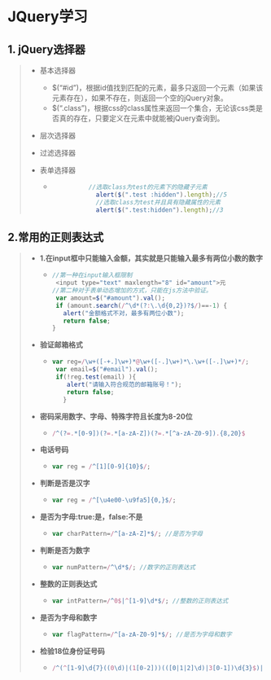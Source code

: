# JQuery学习

## 1. jQuery选择器

> * 基本选择器
>
>   * $(“#id”)，根据id值找到匹配的元素，最多只返回一个元素（如果该元素存在），如果不存在，则返回一个空的jQuery对象。
>   * $(“.class”)，根据css的class属性来返回一个集合，无论该css类是否真的存在，只要定义在元素中就能被jQuery查询到。
>
> * 层次选择器
>
> * 过滤选择器
>
> * 表单选择器
>
>   * ```javascript
>          		//选取class为test的元素下的隐藏子元素
>                 alert($(".test :hidden").length);//5
>                 //选取class为test并且具有隐藏属性的元素
>                 alert($(".test:hidden").length);//3
>     ```

## 2.常用的正则表达式

> * **1.在input框中只能输入金额，其实就是只能输入最多有两位小数的数字**
>
>   * ````javascript
>     //第一种在input输入框限制 
>      <input type="text" maxlength="8" id="amount">元 
>     //第二种对于表单动态增加的方式，只能在js方法中验证。 
>      var amount=$("#amount").val(); 
>      if (amount.search(/^\d*(?:\.\d{0,2})?$/)==-1) { 
>        alert("金额格式不对，最多有两位小数"); 
>        return false; 
>     }
>     ````
>
> * **验证邮箱格式**
>
>   * ```javascript
>     var reg=/\w+([-+.]\w+)*@\w+([-.]\w+)*\.\w+([-.]\w+)*/; 
>      var email=$("#email").val(); 
>      if(!reg.test(email) ){ 
>         alert("请输入符合规范的邮箱账号！"); 
>         return false; 
>        } 
>     ```
>
> * **密码采用数字、字母、特殊字符且长度为8-20位** 
>
>   * ```javascript
>     /^(?=.*[0-9])(?=.*[a-zA-Z])(?=.*[^a-zA-Z0-9]).{8,20}$
>     ```
>
> * **电话号码**
>
>   * ```javascript
>     var reg = /^[1][0-9]{10}$/; 
>     ```
>
> * **判断是否是汉字**
>
>   * ```javascript
>     var reg = /^[\u4e00-\u9fa5]{0,}$/; 
>     ```
>
> * **是否为字母:true:是，false:不是**
>
>   * ```javascript
>     var charPattern=/^[a-zA-Z]*$/; //是否为字母 
>     ```
>
> * **判断是否为数字**
>
>   * ```javascript
>     var numPattern=/^\d*$/; //数字的正则表达式 
>     ```
>
> * **整数的正则表达式**
>
>   * ```javascript
>     var intPattern=/^0$|^[1-9]\d*$/; //整数的正则表达式 
>     ```
>
> * **是否为字母和数字**
>
>   * ```javascript
>     var flagPattern=/^[a-zA-Z0-9]*$/; //是否为字母和数字 
>     ```
>
> * **检验18位身份证号码** 
>
>   * ```javascript
>     /^(^[1-9]\d{7}((0\d)|(1[0-2]))(([0|1|2]\d)|3[0-1])\d{3}$)|(^[1-9]\d{5}[1-9]\d{3}((0\d)|(1[0-2]))(([0|1|2]\d)|3[0-1])((\d{4})|\d{3}[Xx])$)
>     ```